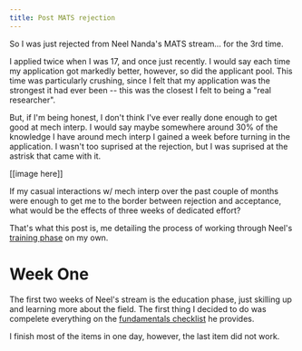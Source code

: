 ```yaml
---
title: Post MATS rejection
---
```


So I was just rejected from Neel Nanda's MATS stream... for the 3rd time.

I applied twice when I was 17, and once just recently. I would say each time my application got markedly better, however, so did the applicant pool. This time was particularly crushing, since I felt that my application was the strongest it had ever been -- this was the closest I felt to being a "real researcher".

But, if I'm being honest, I don't think I've ever really done enough to get good at mech interp. I would say maybe somewhere around 30% of the knowledge I have around mech interp I gained a week before turning in the application. I wasn't too suprised at the rejection, but I was suprised at the astrisk that came with it. 

[[image here]]

If my casual interactions w/ mech interp over the past couple of months were enough to get me to the border between rejection and acceptance, what would be the effects of three weeks of dedicated effort?

That's what this post is, me detailing the process of working through Neel's [training phase](https://docs.google.com/document/d/1S7Jpr1-vbcH_q787UNDyW6654ksjjH39iqfpISicLP0/edit#heading=h.k9sth71rpfgu) on my own.  

# Week One

The first two weeks of Neel's stream is the education phase, just skilling up and learning more about the field. The first thing I decided to do was compelete everything on the [fundamentals checklist](https://docs.google.com/document/d/165GByHa8r5NYzPvWqadMPMrsqzY6ckFgL-yUC9jT3mw/edit) he provides.

I finish most of the items in one day, however, the last item did not work.